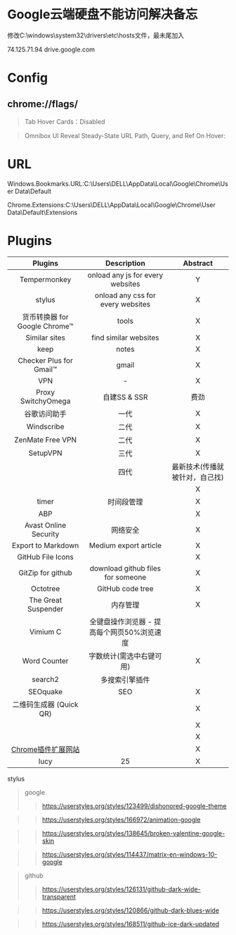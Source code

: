 # Google云端硬盘不能访问解决备忘

修改C:\windows\system32\drivers\etc\hosts文件，最未尾加入

74.125.71.94 drive.google.com

# Config
## chrome://flags/
>Tab Hover Cards：Disabled

>Omnibox UI Reveal Steady-State URL Path, Query, and Ref On Hover:

# URL

Windows.Bookmarks.URL:C:\Users\DELL\AppData\Local\Google\Chrome\User Data\Default

Chrome.Extensions:C:\Users\DELL\AppData\Local\Google\Chrome\User Data\Default\Extensions

# Plugins

| Plugins | Description | Abstract |
|:---:|:---:|:---:|
| Tempermonkey | onload any js for every websites | Y |
| stylus | onload any css for every websites | X |
| 货币转换器 for Google Chrome™ | tools | X |
| Similar sites | find similar websites | X |
| keep | notes | X |
| Checker Plus for Gmail™ | gmail | X |
| VPN | - | X |
| Proxy SwitchyOmega | 自建SS & SSR | 费劲 |
| 谷歌访问助手 | 一代 | X |
| Windscribe | 二代 | X |
| ZenMate Free VPN | 二代 | X |
| SetupVPN | 三代 | X |
|  | 四代 | 最新技术(传播就被针对，自己找)
|  |  | X |
| timer | 时间段管理 | X |
| ABP |  | X |
| Avast Online Security | 网络安全 | X |
| Export to Markdown | Medium export article | X |
| GitHub File Icons |  | X |
| GitZip for github | download github files for someone | X |
| Octotree | GitHub code tree | X |
| The Great Suspender | 内存管理 | X |
| Vimium C | 全键盘操作浏览器 - 提高每个网页50%浏览速度 |  |
| Word Counter | 字数统计(需选中右键可用) | X |
| search2 | 多搜索引擎插件|  |
| SEOquake | SEO | X |
| 二维码生成器 (Quick QR) |  | X |
|  |  | X |
|  |  | X |
| [Chrome插件扩展网站](https://chrome.zzzmh.cn/index#ext) |  | X |
| lucy | 25 | X |

stylus
> google
>> https://userstyles.org/styles/123499/dishonored-google-theme

>> https://userstyles.org/styles/166972/animation-google

>> https://userstyles.org/styles/138645/broken-valentine-google-skin

>> https://userstyles.org/styles/114437/matrix-en-windows-10-google

>> 

>github
>> https://userstyles.org/styles/126131/github-dark-wide-transparent

>> https://userstyles.org/styles/120866/github-dark-blues-wide

>> https://userstyles.org/styles/168511/github-ice-dark-updated

>> 
